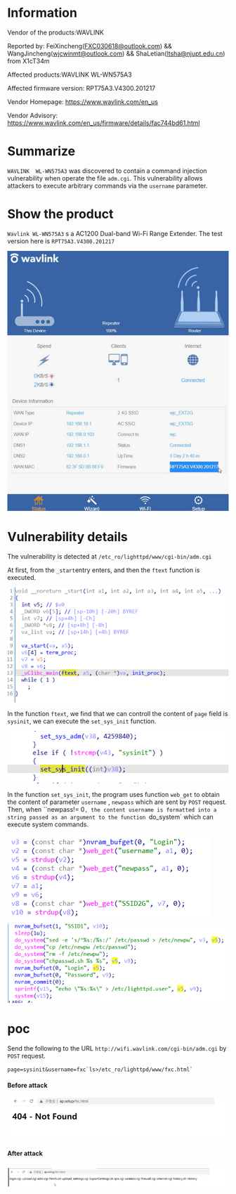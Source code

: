 # Information

Vendor of the products:WAVLINK

Reported by: FeiXincheng(FXC030618@outlook.com) && WangJincheng(wjcwinmt@outlook.com)  && ShaLetian(ltsha@njupt.edu.cn) from X1cT34m

Affected products:WAVLINK  WL-WN575A3

Affected firmware version: RPT75A3.V4300.201217

Vendor Homepage:  https://www.wavlink.com/en_us

Vendor Advisory:  https://www.wavlink.com/en_us/firmware/details/fac744bd61.html

# Summarize

`WAVLINK  WL-WN575A3` was discovered to contain a command injection vulnerability when operate the file `adm.cgi`. This vulnerability allows attackers to execute arbitrary commands via the `username` parameter.

# Show the product

`Wavlink WL-WN575A3` s a AC1200 Dual-band Wi-Fi Range Extender. The test version here is `RPT75A3.V4300.201217`

![image-20220316191407126](https://github.com/fxc233/iot-vul/blob/main/WAVLINK/WN575A3/img/1.png)

# Vulnerability details

The vulnerability is detected at `/etc_ro/lighttpd/www/cgi-bin/adm.cgi`

At first, from the `_start`entry enters, and then the `ftext` function is executed.

![image-20220316191407126](https://github.com/fxc233/iot-vul/blob/main/WAVLINK/WN575A3/img/2.png)

In the function `ftext`, we find that we can controll the content of `page` field is `sysinit`, we can execute the `set_sys_init` function.

![image-20220316191407126](https://github.com/fxc233/iot-vul/blob/main/WAVLINK/WN575A3/img/3.png)

In the function `set_sys_init`, the program uses function `web_get` to obtain the content of parameter  `username` , `newpass`  which are sent by `POST` request. Then, when ``newpass!= 0`, the content username is formatted into a string passed as an argument to the function `do_system` which can execute system commands.

![image-20220316191407126](https://github.com/fxc233/iot-vul/blob/main/WAVLINK/WN575A3/img/4.png)

![image-20220316191407126](https://github.com/fxc233/iot-vul/blob/main/WAVLINK/WN575A3/img/5.png)



# poc

Send the following to the URL `http://wifi.wavlink.com/cgi-bin/adm.cgi` by `POST` request.

```
page=sysinit&username=fxc`ls>/etc_ro/lighttpd/www/fxc.html`
```

#### Before attack

![image-20220316191407126](https://github.com/fxc233/iot-vul/blob/main/WAVLINK/WN575A3/img/6.png)

#### After attack

![image-20220316191407126](https://github.com/fxc233/iot-vul/blob/main/WAVLINK/WN575A3/img/7.png)
